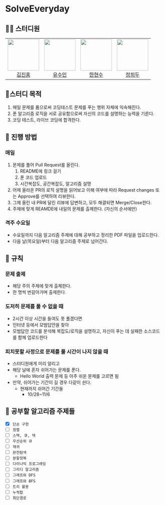 # SolveEveryday

## 🧑‍💻 스터디원
<table>
  <tr>
    <td align="center">
      <a href="https://github.com/deepredk">
        <img src="https://avatars.githubusercontent.com/u/33937365?v=4" width="100px;" />
        <br />
        김진홍
      </a>
    </td>
    <td align="center">
      <a href="https://github.com/sue4869">
        <img src="https://avatars.githubusercontent.com/u/68679529?v=4" width="100px;" />
        <br />
        유수민
      </a>
    </td>
    <td align="center">
      <a href="https://github.com/HanHyunsoo">
        <img src="https://avatars.githubusercontent.com/u/37373826?v=4" width="100px;" />
        <br />
        한현수
      </a>
    </td>
    <td align="center">
      <a href="https://github.com/jhd7130">
        <img src="https://avatars.githubusercontent.com/u/78134917?v=4" width="100px;" />
        <br />
        정희두
      </a>
    </td>
  </tr>
</table>

## 🚩스터디 목적
1. 매일 문제를 품으로써 코딩테스트 문제를 푸는 행위 자체에 익숙해진다.
2. 푼 알고리즘 로직을 서로 공유함으로써 자신의 코드를 설명하는 능력을 기른다.
3. 코딩 테스트, 라이브 코딩에 합격한다.

## 📖 진행 방법
### 매일
1. 문제를 풀어 Pull Request를 올린다.
    1. README에 링크 걸기
    2. 푼 코드 업로드
    3. 시간복잡도, 공간복잡도, 알고리즘 설명
2. 어제 올라온 PR의 로직 설명을 읽어보고 이해 여부에 따라 Request changes 또는 Approve를 선택하여 리뷰한다.
3. 그제 올린 내 PR에 달린 리뷰에 답변하고, 모두 해결되면 Merge/Close한다.
4. 주제에 맞게 REAMDE에 내일의 문제를 출제한다. (자신의 순서에만)

### 격주 수요일
- 수요일까지 다음 알고리즘 주제에 대해 공부하고 정리한 PDF 파일을 업로드한다.
- 다음 날(목요일)부터 다음 알고리즘 주제로 넘어간다.

## 🔗 규칙
### 문제 출제
* 해당 주의 주제에 맞게 출제한다.
* 한 명씩 번갈아가며 출제한다.

### 도저히 문제를 풀 수 없을 때
* 2시간 이상 시간을 들여도 못 풀겠다면
* 인터넷 등에서 모범답안을 찾아
* 모범답안 코드를 분석해 복잡도/로직을 설명하고, 자신이 푸는 데 실패한 소스코드를 함께 업로드한다

### 피치못할 사정으로 문제를 풀 시간이 나지 않을 때
* 스터디원에게 미리 알리고
* 해당 날에 혼자 쉬어가는 문제를 푼다.
    * Hello World 출력 문제 등 아주 쉬운 문제를 고르면 됨
* 만약, 쉬어가는 기간이 길 경우 다같이 쉰다.
    * 현재까지 쉬어간 기간들
        * 10/28~11/6

## 🔖 공부할 알고리즘 주제들
- [x] `단순 구현`
- [ ] `정렬` 
- [ ] `스택, 큐, 덱`
- [ ] `우선순위 큐`
- [ ] `재귀`
- [ ] `완전탐색`
- [ ] `분할정복`
- [ ] `다이나믹 프로그래밍`
- [ ] `그리디 알고리즘`
- [ ] `그래프와 DFS`
- [ ] `그래프와 BFS`
- [ ] `트리 활용`
- [ ] `누적합`
- [ ] `최단경로`
